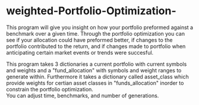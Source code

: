 # weighted-Portfolio-Optimization-

This program will give you insight on how your portfolio preformed against a benchmark over a given time. Through the portfolio optimization you can see if your allocation could have preformed better, if changes to the portfolio contributed to the return, and if changes made to portfolio when anticipating certain market events or trends were succesful.

This program takes 3 dictionaries a current portfolio with current symbols and weights and a "fund_allocation" with symbols and weight ranges to generate within. Furthermore it takes a dictionary called asset_class which provide weights for certian asset classes in "funds_allocation" inorder to constrain the portfolio optimization.  
You can adjust time, benchmarks, and number of generations.
